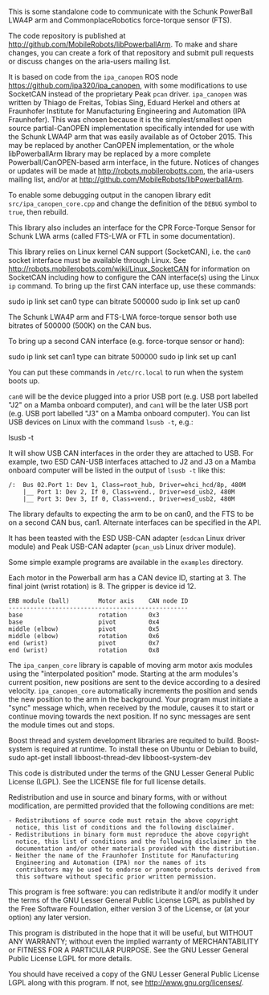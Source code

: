 
This is some standalone code to communicate with the Schunk PowerBall LWA4P arm
and CommonplaceRobotics force-torque sensor (FTS).

The code repository is published at
<http://github.com/MobileRobots/libPowerballArm>.  To make and share changes,
you can create a fork of that repository and submit pull requests or 
discuss changes on the aria-users mailing list.

It is based on code from the `ipa_canopen` ROS node
<https://github.com/ipa320/ipa_canopen>, with some modifications to use 
SocketCAN instead of the proprietary Peak `pcan` driver.  `ipa_canopen`
was written by Thiago de Freitas, Tobias Sing, Eduard Herkel and others
at Fraunhofer Institute for Manufacturing Engineering and Automation
(IPA Fraunhofer). This was chosen because it is the simplest/smallest
open source partial-CanOPEN implementation specifically intended for
use with the Schunk LWA4P arm that was easily available as of
October 2015.  This may be replaced by another CanOPEN implementation,
or the whole libPowerballArm library may be replaced by a more complete 
Powerball/CanOPEN-based arm interface, in the future. Notices of
changes or updates will be made at <http://robots.mobilerobotts.com>,
the aria-users mailing list, and/or at <http://github.com/MobileRobots/libPowerballArm>.

To enable some debugging output in the canopen library edit `src/ipa_canopen_core.cpp`
and change the definition of the `DEBUG` symbol to `true`, then rebuild.

This library also includes an interface for the CPR Force-Torque Sensor
for Schunk LWA arms (called FTS-LWA or FTL in some documentation).

This library relies on Linux kernel CAN support (SocketCAN), i.e. the 
`can0` socket interface must be available through Linux.  See
<http://robots.mobilerobots.com/wiki/Linux_SocketCAN> for information on 
SocketCAN including how to configure the CAN interface(s) using the Linux
`ip` command. To bring up the first CAN interface up, use these commands:

   sudo ip link set can0 type can bitrate 500000
   sudo ip link set up can0

The Schunk LWA4P arm and FTS-LWA force-torque sensor both use bitrates
of 500000 (500K) on the CAN bus.

To bring up a second CAN interface (e.g. force-torque sensor or hand):

   sudo ip link set can1 type can bitrate 500000
   sudo ip link set up can1

You can put these commands in `/etc/rc.local` to run when the system boots up. 

`can0` will be the device plugged into a prior USB port (e.g. USB port
labelled "J2" on a Mamba onboard computer), and `can1` will be the later
USB port (e.g. USB port labelled "J3" on a Mamba onboard computer).  You
can list USB devices on Linux with the command `lsusb -t`, e.g.:

   lsusb -t

It will show USB CAN interfaces in the order they are attached to USB.
For example, two ESD CAN-USB interfaces attached to J2 and J3 on a Mamba
onboard computer will be listed in the output of `lsusb -t` like this:

    /:  Bus 02.Port 1: Dev 1, Class=root_hub, Driver=ehci_hcd/8p, 480M
        |__ Port 1: Dev 2, If 0, Class=vend., Driver=esd_usb2, 480M
        |__ Port 3: Dev 3, If 0, Class=vend., Driver=esd_usb2, 480M

The library defaults to expecting the arm to be on can0, and the FTS to be
on a second CAN bus, can1.  Alternate interfaces can be specified in the API.

It has been teasted with the ESD USB-CAN adapter (`esdcan` Linux driver module)
and Peak USB-CAN adapter (`pcan_usb` Linux driver module).  

Some simple example programs are available in the `examples` directory.

Each motor in the Powerball arm has a CAN device ID, starting at 3. 
The final joint (wrist rotation) is 8.  The gripper is device id 12. 

    ERB module (ball)        Motor axis    CAN node ID
    --------------------------------------------------
    base                     rotation      0x3
    base                     pivot         0x4
    middle (elbow)           pivot         0x5
    middle (elbow)           rotation      0x6
    end (wrist)              pivot         0x7
    end (wrist)              rotation      0x8

The `ipa_canpen_core` library is capable of moving arm motor axis modules using the
"interpolated position" mode.  Starting at the arm modules's current position,
new positions are sent to the device according to a desired velocity. 
`ipa_canopen_core` automatically increments the position and sends
the new position to the arm in the background.  Your program must initiate
a "sync" message which, when received by the module, causes it to start
or continue moving towards the next position. If no sync messages are
sent the module times out and stops.

Boost thread and system development libraries are requited to build. Boost-system is
required at runtime. To install these on Ubuntu or Debian to build,
    sudo apt-get install libboost-thread-dev libboost-system-dev

This code is distributed under the terms of the GNU Lesser General Public
License (LGPL).  See the LICENSE file for full license details.

Redistribution and use in source and binary forms, with or without
modification, are permitted provided that the following conditions are met:

    - Redistributions of source code must retain the above copyright
      notice, this list of conditions and the following disclaimer. 
    - Redistributions in binary form must reproduce the above copyright
      notice, this list of conditions and the following disclaimer in the
      documentation and/or other materials provided with the distribution. 
    - Neither the name of the Fraunhofer Institute for Manufacturing
      Engineering and Automation (IPA) nor the names of its
      contributors may be used to endorse or promote products derived from
      this software without specific prior written permission. 

This program is free software: you can redistribute it and/or modify
it under the terms of the GNU Lesser General Public License LGPL as
published by the Free Software Foundation, either version 3 of the
License, or (at your option) any later version.

This program is distributed in the hope that it will be useful,
but WITHOUT ANY WARRANTY; without even the implied warranty of
MERCHANTABILITY or FITNESS FOR A PARTICULAR PURPOSE. See the
GNU Lesser General Public License LGPL for more details.

You should have received a copy of the GNU Lesser General Public
License LGPL along with this program.
If not, see <http://www.gnu.org/licenses/>.
 
